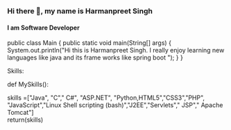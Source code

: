 ### Hi there 👋, my name is Harmanpreet Singh
#### I am Software Developer
public class Main {
  public static void main(String[] args) {
    System.out.println("Hi this is Harmanpreet Singh. I really enjoy learning new languages like java and its frame works like spring boot ");
  }
}  


Skills:

def MySkills(): 

skills =["Java", "C"," C#", "ASP.NET", "Python,HTML5","CSS3","PHP", "JavaScript","Linux Shell scripting (bash)","J2EE","Servlets"," JSP"," Apache Tomcat"]                                                                             
return(skills)

